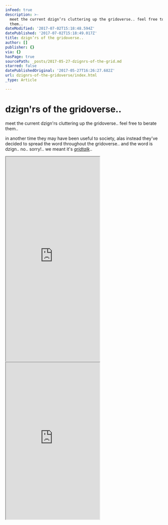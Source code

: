```yaml
---
inFeed: true
description: >-
  meet the current dzign’rs cluttering up the gridoverse.. feel free to berate
  them..
dateModified: '2017-07-02T15:18:48.594Z'
datePublished: '2017-07-02T15:18:49.017Z'
title: dzign’rs of the gridoverse..
author: []
publisher: {}
via: {}
hasPage: true
sourcePath: _posts/2017-05-27-dzignrs-of-the-grid.md
starred: false
datePublishedOriginal: '2017-05-27T16:26:27.682Z'
url: dzignrs-of-the-gridoverse/index.html
_type: Article

---
```

# dzign'rs of the gridoverse..

meet the current dzign'rs cluttering up the gridoverse.. feel free to berate them..

in another time they may have been useful to society, alas instead they've decided to spread the word throughout the gridoverse.. and the word is dzign.. no.. sorry!.. we meant it's _[gridtalk][0]_..

<iframe src="https://the-grid.github.io/ed-userhtml/?g=eJyt0UEKgzAQheGrZJedqdJViV6lJHGaDCZGxoHQ2zcWNwVBF10OD34-GO1gZqBBGxEIXr0MzMtDqVJKwwW5bo3LSXEATzhKwYY8cC-fNpp5koPG5IXNNAL18iZFAPSh7veuHiu5n6K1aOy3t2aHJiaVcozvrcyEbmqW2dekMoO2JNSpCl2ETKa9zuraS6w9fAQ7I5kR3P89W_VIo_b_fQDExp1n" height="650" style=""></iframe>

<iframe src="https://the-grid.github.io/ed-userhtml/?g=eJxNkTFPwzAQhff-CstINJFaG5AYaJIOkRBi6cSGEHLtS-q0sSP7klIQ_51rm6psPt_ze3ef8xZQsS74DgIeCl6tF8q01kXOtHcIDgu-QeziQsr9fi8qpWHt_VZo30qrDGgul5Pc2IFZc3w-D94jX-aSrqgRdbAdLpOqdxqtd4mZsTgjbcp-JowNKrCG6qqJrGBG1IDPO2gpNpaHN1WvVAtJTN_vPjJS24ol_zXl4dUkZJWyANgHd9SMRjqAQhh15JBRQ1hDPWvOMhGDppJLSYs60HjdzQFKcJ8vpYxmK5p481Wt211xfztAiLREMTyIJ360oblFpwJlrLwBQdwIYwmVD5CMe6XZ5DcxXvfHSWZseiYypdMlb95EypmmaZbLkdeZqN6pGE9QifYJCmdGoZpvAlTXf8EN1MEaoaw037Z2o8j1becjksHj5T_-AELtpRk" height="500" style=""></iframe>



[0]: http://gridtalk.info/